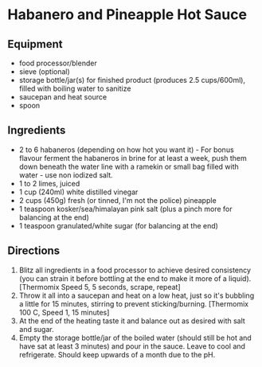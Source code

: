 # Habanero and Pineapple Hot Sauce

## Equipment
- food processor/blender
- sieve (optional)
- storage bottle/jar(s) for finished product (produces 2.5 cups/600ml), filled with boiling water to sanitize
- saucepan and heat source
- spoon


## Ingredients

   - 2 to 6 habaneros (depending on how hot you want it) - For bonus flavour ferment the habaneros in brine for at least a week, push them down beneath the water line with a ramekin or small bag filled with water - use non iodized salt.
   - 1 to 2 limes, juiced
   - 1 cup (240ml) white distilled vinegar
   - 2 cups (450g) fresh (or tinned, I'm not the police) pineapple
   - 1 teaspoon kosker/sea/himalayan pink salt (plus a pinch more for balancing at the end)
   - 1 teaspoon granulated/white sugar (for balancing at the end)

## Directions
1. Blitz all ingredients in a food processor to achieve desired consistency (you can strain it before bottling at the end to make it more of a liquid). [Thermomix Speed 5, 5 seconds, scrape, repeat]
2. Throw it all into a saucepan and heat on a low heat, just so it's bubbling a little for 15 minutes, stirring to prevent sticking/burning. [Thermomix 100 C, Speed 1, 15 minutes]
3. At the end of the heating taste it and balance out as desired with salt and sugar.
4. Empty the storage bottle/jar of the boiled water (should still be hot and have sat at least 3 minutes) and pour in the sauce. Leave to cool and refrigerate. Should keep upwards of a month due to the pH.
